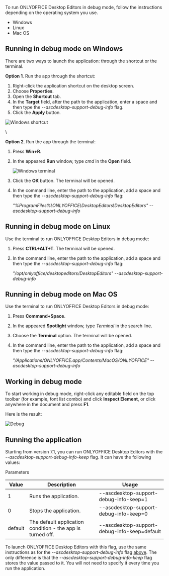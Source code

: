 To run ONLYOFFICE Desktop Editors in debug mode, follow the instructions depending on the operating system you use.

* Windows
* Linux
* Mac OS

## Running in debug mode on Windows

There are two ways to launch the application: through the shortcut or the terminal.

**Option 1**. Run the app through the shortcut:

1. Right-click the application shortcut on the desktop screen.
2. Choose **Properties**.
3. Open the **Shortcut** tab.
4. In the **Target** field, after the path to the application, enter a space and then type the *--ascdesktop-support-debug-info* flag.
5. Click the **Apply** button.

![Windows shortcut](/assets/images/desktop/windows-shortcut.png)

\


**Option 2**. Run the app through the terminal:

1. Press **Win+R**.

2. In the appeared **Run** window, type *cmd* in the **Open** field.

   ![Windows terminal](/assets/images/desktop/windows-terminal.png)

3. Click the **OK** button. The terminal will be opened.

4. In the command line, enter the path to the application, add a space and then type the *--ascdesktop-support-debug-info* flag:

   *"%ProgramFiles%\ONLYOFFICE\DesktopEditors\DesktopEditors" --ascdesktop-support-debug-info*

## Running in debug mode on Linux

Use the terminal to run ONLYOFFICE Desktop Editors in debug mode:

1. Press **CTRL+ALT+T**. The terminal will be opened.

2. In the command line, enter the path to the application, add a space and then type the *--ascdesktop-support-debug-info* flag:

   *"/opt/onlyoffice/desktopeditors/DesktopEditors" --ascdesktop-support-debug-info*

## Running in debug mode on Mac OS

Use the terminal to run ONLYOFFICE Desktop Editors in debug mode:

1. Press **Command+Space**.

2. In the appeared **Spotlight** window, type *Terminal* in the search line.

3. Choose the **Terminal** option. The terminal will be opened.

4. In the command line, enter the path to the application, add a space and then type the *--ascdesktop-support-debug-info* flag:

   *"/Applications/ONLYOFFICE.app/Contents/MacOS/ONLYOFFICE" --ascdesktop-support-debug-info*

## Working in debug mode

To start working in debug mode, right-click any editable field on the top toolbar (for example, font list combo) and click **Inspect Element**, or click anywhere in the document and press **F1**.

Here is the result:

![Debug](/assets/images/desktop/debugging.png)

## Running the application

Starting from version 7.1, you can run ONLYOFFICE Desktop Editors with the *--ascdesktop-support-debug-info-keep* flag. It can have the following values:

Parameters

| Value   | Description                                                | Usage                                        |
| ------- | ---------------------------------------------------------- | -------------------------------------------- |
| 1       | Runs the application.                                      | --ascdesktop-support-debug-info-keep=1       |
| 0       | Stops the application.                                     | --ascdesktop-support-debug-info-keep=0       |
| default | The default application condition - the app is turned off. | --ascdesktop-support-debug-info-keep=default |

To launch ONLYOFFICE Desktop Editors with this flag, use the same instructions as for the *--ascdesktop-support-debug-info* flag [above](#system-instructions). The only difference is that the *--ascdesktop-support-debug-info-keep* flag stores the value passed to it. You will not need to specify it every time you run the application.
